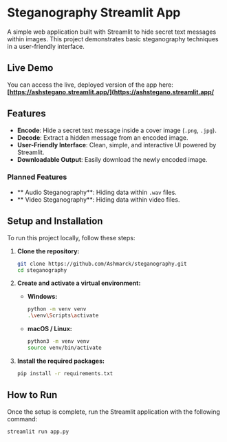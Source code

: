 # Steganography Streamlit App

A simple web application built with Streamlit to hide secret text messages within images. This project demonstrates basic steganography techniques in a user-friendly interface.

## Live Demo
You can access the live, deployed version of the app here:
**[https://ashstegano.streamlit.app/](https://ashstegano.streamlit.app/**

## Features

- **Encode**: Hide a secret text message inside a cover image (`.png`, `.jpg`).
- **Decode**: Extract a hidden message from an encoded image.
- **User-Friendly Interface**: Clean, simple, and interactive UI powered by Streamlit.
- **Downloadable Output**: Easily download the newly encoded image.

### Planned Features
- ** Audio Steganography**: Hiding data within `.wav` files.
- ** Video Steganography**: Hiding data within video files.



##  Setup and Installation

To run this project locally, follow these steps:

1.  **Clone the repository:**
    ```bash
    git clone https://github.com/Ashmarck/steganography.git
    cd steganography
    ```

2.  **Create and activate a virtual environment:**
    * **Windows:**
        ```bash
        python -m venv venv
        .\venv\Scripts\activate
        ```
    * **macOS / Linux:**
        ```bash
        python3 -m venv venv
        source venv/bin/activate
        ```

3.  **Install the required packages:**
    ```bash
    pip install -r requirements.txt
    ```

## How to Run

Once the setup is complete, run the Streamlit application with the following command:

```bash
streamlit run app.py
